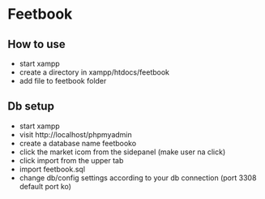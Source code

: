 # Feetbook

## How to use
- start xampp
- create a directory in xampp/htdocs/feetbook
- add file to feetbook folder

## Db setup
- start xampp
- visit http://localhost/phpmyadmin
- create a database name feetbooko
- click the market icom from the sidepanel (make user na click)
- click import from the upper tab 
- import feetbook.sql
- change db/config settings according to your db connection (port 3308 default port ko)

